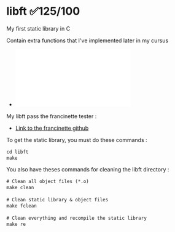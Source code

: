 # libft ✅125/100
My first static library in C

Contain extra functions that I've implemented later in my cursus

- ![libft subject](fr.libft.subject.pdf)

My libft pass the francinette tester :
- [Link to the francinette github](https://github.com/xicodomingues/francinette)

To get the static library, you must do these commands :
```shell
cd libft
make
```

You also have theses commands for cleaning the libft directory :
```shell
# Clean all object files (*.o)
make clean

# Clean static library & object files
make fclean

# Clean everything and recompile the static library
make re
```
